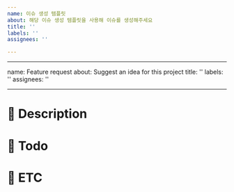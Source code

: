```yaml
---
name: 이슈 생성 템플릿
about: 해당 이슈 생성 템플릿을 사용해 이슈를 생성해주세요
title: ''
labels: ''
assignees: ''

---
```


---
name: Feature request
about: Suggest an idea for this project
title: ''
labels: ''
assignees: ''

---

# 📑 Description
<!-- 설명을 작성해주세요. -->

# 📝 Todo
<!-- - [ ] todo 1
- [x] todo 2 -->

# 📍 ETC
<!-- 기타사항 -->
